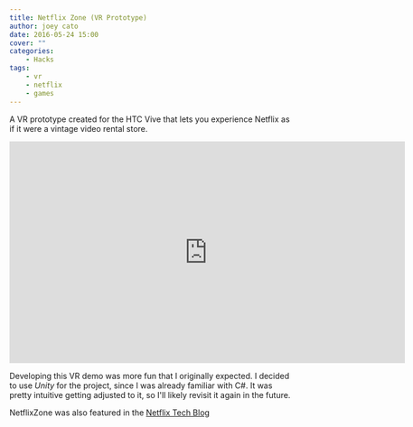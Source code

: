 ```yaml
---
title: Netflix Zone (VR Prototype)
author: joey cato
date: 2016-05-24 15:00
cover: ""
categories:
    - Hacks
tags:
    - vr
    - netflix
    - games
---
```


A VR prototype created for the HTC Vive that lets you experience Netflix as if it were a vintage video rental store.

<iframe width="700" height="393" src="https://www.youtube.com/embed/DOyWUHcK06E" frameborder="0" gesture="media" allow="encrypted-media" allowfullscreen></iframe>

Developing this VR demo was more fun that I originally expected. I decided to use _Unity_ for the project, since I was already familiar
with C#. It was pretty intuitive getting adjusted to it, so I'll likely revisit it again in the future.

NetflixZone was also featured in the [Netflix Tech Blog](https://netflixtechblog.com/netflix-hack-day-spring-2016-aae715280515)
